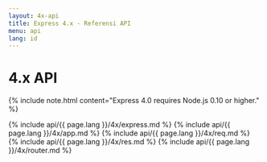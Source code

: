 ```yaml
---
layout: 4x-api
title: Express 4.x - Referensi API
menu: api
lang: id
---
```

<div id="api-doc" markdown="1">

  <h1>4.x API</h1>

  {% include note.html content="Express 4.0 requires Node.js 0.10 or higher." %}

  {% include api/{{ page.lang }}/4x/express.md %}
  {% include api/{{ page.lang }}/4x/app.md %}
  {% include api/{{ page.lang }}/4x/req.md %}
  {% include api/{{ page.lang }}/4x/res.md %}
  {% include api/{{ page.lang }}/4x/router.md %}

</div>
